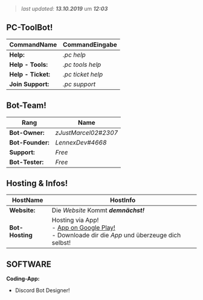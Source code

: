 > *last updated:* ***13.10.2019*** um ***12:03***

## PC-ToolBot!
| **CommandName** | **CommandEingabe** |
|--|---|
| **Help:** | *.pc help* |
| **Help - Tools:** | *.pc tools help* |
| **Help - Ticket:** | *.pc ticket help* |
| **Join Support:** | *.pc support* |


## Bot-Team!

| **Rang** | **Name** |
|--|---|
| **Bot-Owner:** | *zJustMarcel02#2307* |
| **Bot-Founder:** | *LennexDev#4668* |
| **Support:** | *Free* |
| **Bot-Tester:** | *Free* |

## Hosting & Infos!

| **HostName** | **HostInfo** |  
|------|-------|
| **Website:** | Die *Website* Kommt ***demnächst!***
| **Bot-Hosting** | Hosting via App! <br>- [App on Google Play!](https://play.google.com/store/apps/details?id=com.jakubtomana.discordbotdesinger&hl=de_AT)<br>- Downloade dir die *App* und überzeuge dich selbst! |  


## SOFTWARE

**Coding-App:**  
- Discord Bot Designer!
